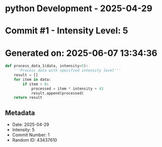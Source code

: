 ﻿# python Development - 2025-04-29
# Commit #1 - Intensity Level: 5
# Generated on: 2025-06-07 13:34:36
```python
def process_data_1(data, intensity=5):
    '''Process data with specified intensity level'''
    result = []
    for item in data:
        if item > 0:
            processed = item * intensity + 43
            result.append(processed)
    return result
```
## Metadata
- Date: 2025-04-29
- Intensity: 5
- Commit Number: 1
- Random ID: 43437610
